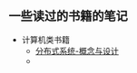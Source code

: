 ## 一些读过的书籍的笔记

* 计算机类书籍
  * [分布式系统-概念与设计](https://github.com/atan135/book-notes/blob/master/%E5%88%86%E5%B8%83%E5%BC%8F%E7%B3%BB%E7%BB%9F-%E6%A6%82%E5%BF%B5%E4%B8%8E%E8%AE%BE%E8%AE%A1/%E7%9B%AE%E5%BD%95.md)
  * 